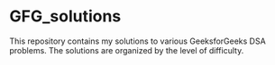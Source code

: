 # GFG_solutions
This repository contains my solutions to various GeeksforGeeks DSA problems. The solutions are organized by the level of difficulty.
